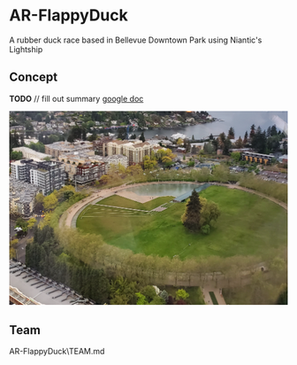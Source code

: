 # AR-FlappyDuck
A rubber duck race based in Bellevue Downtown Park using Niantic's Lightship

## Concept
**TODO** // fill out summary
[google doc](https://docs.google.com/document/d/19Lryxw9Rg60vpYq0B_4uoUPXOjKndZaoMjW0Xu2DNNw/edit#heading=h.t4cg2f40e5af)


![Overview Of Park](Concept%20Images/Park%20From%20Ascend.png)
## Team 
AR-FlappyDuck\TEAM.md
